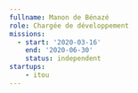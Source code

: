 ```yaml
---
fullname: Manon de Bénazé
role: Chargée de développement 
missions:
  - start: '2020-03-16'
    end: '2020-06-30'
    status: independent
startups:
    - itou
---
```

